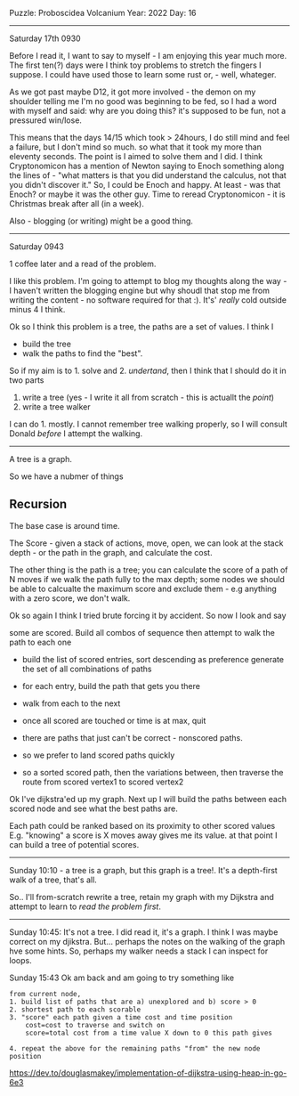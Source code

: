 Puzzle: Proboscidea Volcanium
Year: 2022
Day: 16

---
Saturday 17th 0930

Before I read it, I want to say to myself - I am enjoying this year much more.  The first ten(?) days were I think toy problems to stretch the fingers I suppose.  I could have used those to learn some rust or, - well, whateger.

As we got past maybe D12, it got more involved - the demon on my shoulder telling me I'm no good was beginning to be fed, so I had a word with myself and said: why are you doing this? it's supposed to be fun, not a pressured win/lose.  

This means that the days 14/15 which took > 24hours, I do still mind and feel a failure, but I don't mind so much.  so what that it took my more than eleventy seconds. The point is I aimed to solve them and I did. I think Cryptonomicon has a mention of Newton saying to Enoch something along the lines of - "what matters is that you did understand the calculus, not that you didn't discover it."   So, I could be Enoch and happy.  At least - was that Enoch? or maybe it was the other guy.  Time to reread Cryptonomicon - it is Christmas break after all (in a week).

Also - blogging (or writing) might be a good thing.

-----

Saturday 0943 

1 coffee later and a read of the problem.

I like this problem.  I'm going to attempt to blog my thoughts along the way - I haven't written the blogging engine but why shoudl that stop me from writing the content - no software required for that :).   It's' *really* cold outside minus 4 I think.  

Ok so I think this problem is a tree, the paths are a set of values.  I think I 
- build the tree
- walk the paths to find the "best". 

So if my aim is to 1. solve and 2. *undertand*, then I think that I should do it in two parts

1. write a tree (yes - I write it all from scratch - this is actuallt the *point*)
2. write a tree walker 

I can do 1. mostly.  I cannot remember tree walking properly, so I will consult Donald *before* I attempt the walking.

---

A tree is a graph.  

So we have a nubmer of things

## Recursion

The base case is around time.

The Score - given a stack of actions, move, open, we can look at the stack depth - or the path in the graph, and calculate the cost.

The other thing is the path is a tree; you can calculate the score of a path of N moves if we walk the path fully to the max depth; some nodes we should be able to calcualte the maximum score and exclude them - e.g anything with a zero score, we don't walk.

Ok so again I think I tried brute forcing it by accident.  So now I look and say

some are scored.   Build all combos of sequence then attempt to walk the path to each one

- build the list of scored entries, sort descending as preference
generate the set of all combinations of paths
- for each entry, build the path that gets you there
- walk from each to the next
- once all scored are touched or time is at max, quit




- there are paths that just can't be correct - nonscored paths.
- so we prefer to land scored paths quickly
- so a sorted scored path, then the variations between, then traverse the route from 
    scored vertex1 to scored vertex2

Ok I've dijkstra'ed up my graph. Next up I will build the paths between each scored node and see
what the best paths are.

Each path could be ranked based on its proximity to other scored values  E.g. "knowing" a score is X moves away
gives me its value.   at that point I can build a tree of potential scores.


-----

Sunday 10:10 - a tree is a graph, but this graph is a tree!. It's a depth-first walk of a tree, that's all.

So.. I'll from-scratch rewrite a tree, retain my graph with my Dijkstra and attempt to learn to *read the problem first*.

-----

Sunday 10:45: It's not a tree.  I did read it, it's a graph.  I think I was maybe correct on my djikstra.  But... perhaps the notes on the walking of the graph hve some hints.   So, perhaps my walker needs a stack I can inspect for loops.

Sunday 15:43 Ok am back and am going to try something like

    from current node,
    1. build list of paths that are a) unexplored and b) score > 0 
    2. shortest path to each scorable
    3. "score" each path given a time cost and time position 
        cost=cost to traverse and switch on 
        score=total cost from a time value X down to 0 this path gives

    4. repeat the above for the remaining paths "from" the new node position


https://dev.to/douglasmakey/implementation-of-dijkstra-using-heap-in-go-6e3
